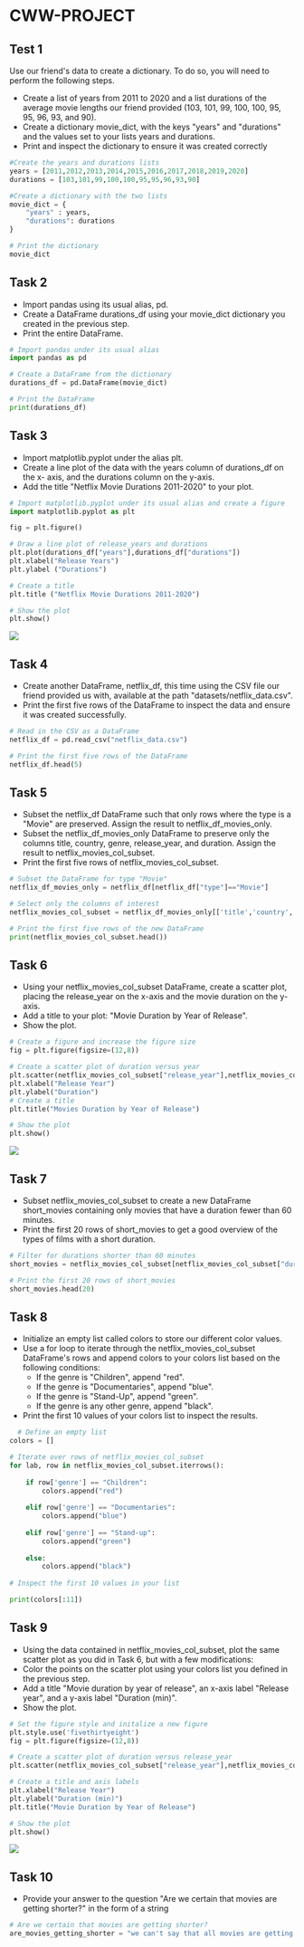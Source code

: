 # CWW-PROJECT

## Test 1
Use our friend's data to create a dictionary. To do so, you will need to perform the following
steps.
- Create a list of years from 2011 to 2020 and a list durations of the average movie
lengths our friend provided (103, 101, 99, 100, 100, 95, 95, 96, 93, and 90).
- Create a dictionary movie_dict, with the keys "years" and "durations" and the
values set to your lists years and durations.
- Print and inspect the dictionary to ensure it was created correctly

```python
#Create the years and durations lists
years = [2011,2012,2013,2014,2015,2016,2017,2018,2019,2020]
durations = [103,101,99,100,100,95,95,96,93,90]

#Create a dictionary with the two lists
movie_dict = {
    "years" : years,
    "durations": durations
}

# Print the dictionary
movie_dict
```

## Task 2
- Import pandas using its usual alias, pd.
- Create a DataFrame durations_df using your movie_dict dictionary you created in the previous step.
- Print the entire DataFrame.
  
```python
# Import pandas under its usual alias
import pandas as pd

# Create a DataFrame from the dictionary
durations_df = pd.DataFrame(movie_dict)

# Print the DataFrame
print(durations_df)
```

## Task 3
- Import matplotlib.pyplot under the alias plt.
- Create a line plot of the data with the years column of durations_df on the x- axis, and the durations column on the y-axis.
- Add the title "Netflix Movie Durations 2011-2020" to your plot.

```python
# Import matplotlib.pyplot under its usual alias and create a figure
import matplotlib.pyplot as plt

fig = plt.figure()

# Draw a line plot of release_years and durations
plt.plot(durations_df["years"],durations_df["durations"])
plt.xlabel("Release Years")
plt.ylabel ("Durations")

# Create a title
plt.title ("Netflix Movie Durations 2011-2020")

# Show the plot
plt.show()
```

![](line_plot.png)

## Task 4
- Create another DataFrame, netflix_df, this time using the CSV file our friend provided us with, available at the path "datasets/netflix_data.csv".
- Print the first five rows of the DataFrame to inspect the data and ensure it was created successfully.

 ```python
 # Read in the CSV as a DataFrame
netflix_df = pd.read_csv("netflix_data.csv")

# Print the first five rows of the DataFrame
netflix_df.head(5)
```

## Task 5
- Subset the netflix_df DataFrame such that only rows where the type is a "Movie" are preserved. Assign the result to netflix_df_movies_only.
- Subset the netflix_df_movies_only DataFrame to preserve only the columns title, country, genre, release_year, and duration. Assign the result to netflix_movies_col_subset.
- Print the first five rows of netflix_movies_col_subset.

```python
# Subset the DataFrame for type "Movie"
netflix_df_movies_only = netflix_df[netflix_df["type"]=="Movie"]

# Select only the columns of interest
netflix_movies_col_subset = netflix_df_movies_only[['title','country','genre','release_year','duration']]

# Print the first five rows of the new DataFrame
print(netflix_movies_col_subset.head())
```

## Task 6
- Using your netflix_movies_col_subset DataFrame, create a scatter plot, placing the release_year on the x-axis and the movie duration on the y-axis.
- Add a title to your plot: "Movie Duration by Year of Release".
- Show the plot.

```python
# Create a figure and increase the figure size
fig = plt.figure(figsize=(12,8))

# Create a scatter plot of duration versus year
plt.scatter(netflix_movies_col_subset["release_year"],netflix_movies_col_subset["duration"])
plt.xlabel("Release Year")
plt.ylabel("Duration")
# Create a title
plt.title("Movies Duration by Year of Release")

# Show the plot
plt.show()
```

![](scatter_plot.png)

## Task 7
- Subset netflix_movies_col_subset to create a new DataFrame short_movies containing only movies that have a duration fewer than 60 minutes.
- Print the first 20 rows of short_movies to get a good overview of the types of films with a short duration.

```python
# Filter for durations shorter than 60 minutes
short_movies = netflix_movies_col_subset[netflix_movies_col_subset["duration"]<60]

# Print the first 20 rows of short_movies
short_movies.head(20)
```

## Task 8
- Initialize an empty list called colors to store our different color values.
- Use a for loop to iterate through the netflix_movies_col_subset DataFrame's rows and append colors to your colors list based on the following conditions:
  - If the genre is "Children", append "red".
  - If the genre is "Documentaries", append "blue".
  - If the genre is "Stand-Up", append "green".
  - If the genre is any other genre, append "black".
- Print the first 10 values of your colors list to inspect the results.
  
```python
  # Define an empty list
colors = []

# Iterate over rows of netflix_movies_col_subset
for lab, row in netflix_movies_col_subset.iterrows():
    
    if row['genre'] == "Children":
        colors.append("red")
        
    elif row['genre'] == "Documentaries":
        colors.append("blue")
        
    elif row['genre'] == "Stand-up":
        colors.append("green")
    
    else:
        colors.append("black")
        
# Inspect the first 10 values in your list        

print(colors[:11])
```

## Task 9
- Using the data contained in netflix_movies_col_subset, plot the same scatter plot as you did in Task 6, but with a few modifications:
- Color the points on the scatter plot using your colors list you defined in the previous step.
- Add a title "Movie duration by year of release", an x-axis label "Release year", and a y-axis label "Duration (min)".
- Show the plot.
  
```python
# Set the figure style and initalize a new figure
plt.style.use('fivethirtyeight')
fig = plt.figure(figsize=(12,8))

# Create a scatter plot of duration versus release_year
plt.scatter(netflix_movies_col_subset["release_year"],netflix_movies_col_subset["duration"],c=colors)

# Create a title and axis labels
plt.xlabel("Release Year")
plt.ylabel("Duration (min)")
plt.title("Movie Duration by Year of Release")

# Show the plot
plt.show()
```

![](plot_with_color.png)

  
## Task 10
- Provide your answer to the question "Are we certain that movies are getting shorter?" in the form of a string

```python
# Are we certain that movies are getting shorter?
are_movies_getting_shorter = "we can't say that all movies are getting shorter in one word but we can conclude that more short movies are produced lately"
```
  
